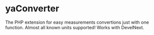 # yaConverter
The PHP extension for easy measurements convertions just with one function. Almost all known units supported! Works with DevelNext.

